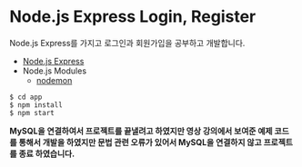 # Node.js Express Login, Register

Node.js  Express를 가지고 로그인과 회원가입을 공부하고 개발합니다.

- [Node.js Express](https://www.npmjs.com/package/expressd)
- Node.js Modules
    - [nodemon](https://www.npmjs.com/package/nodemon)

```shell
$ cd app
$ npm install
$ npm start
```

**MySQL을 연결하여서 프로젝트를 끝낼려고 하였지만 영상 강의에서 보여준 예제 코드를 통해서 개발을 하였지만 문법 관련 오류가 있어서 MySQL을 연결하지 않고 프로젝트를 종료 하였습니다.**
